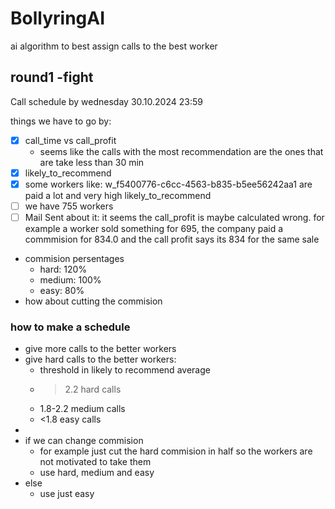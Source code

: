 # BollyringAI
ai algorithm to best assign calls to the best worker

## round1 -fight
Call schedule by wednesday 30.10.2024 23:59

things we have to go by:
 - [x] call_time vs call_profit
   - seems like the calls with the most recommendation are the ones that are take less than 30 min
 - [x] likely_to_recommend
 - [x] some workers like: w_f5400776-c6cc-4563-b835-b5ee56242aa1 are paid a lot and very high likely_to_recommend
 - [ ] we have 755 workers
 - [ ] Mail Sent about it: it seems the call_profit is maybe calculated wrong. for example a worker sold something for 695, the company paid a commmision for 834.0 and the call profit says its 834 for the same sale
  
 - commision persentages
   - hard: 120%
   - medium: 100%
   - easy: 80%
 - how about cutting the commision

### how to make a schedule
 - give more calls to the better workers
 - give hard calls to the better workers: 
   - threshold in likely to recommend average
   - >2.2 hard calls
   - 1.8-2.2 medium calls
   - <1.8 easy calls
 - 
 - if we can change commision
   - for example just cut the hard commision in half so the workers are not motivated to take them 
   - use hard, medium and easy
 - else 
   - use just easy
